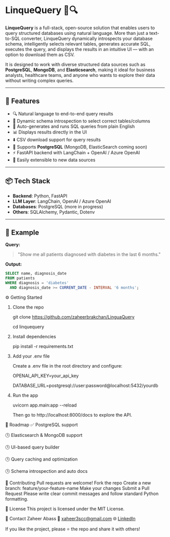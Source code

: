 # LinqueQuery 🧠🔍

**LinqueQuery** is a full-stack, open-source solution that enables users to query structured databases using natural language. More than just a text-to-SQL converter, LinqueQuery dynamically introspects your database schema, intelligently selects relevant tables, generates accurate SQL, executes the query, and displays the results in an intuitive UI — with an option to download them as CSV.

It is designed to work with diverse structured data sources such as **PostgreSQL**, **MongoDB**, and **Elasticsearch**, making it ideal for business analysts, healthcare teams, and anyone who wants to explore their data without writing complex queries.


---

## 🚀 Features

- 🔍 Natural language to end-to-end query results  
- 🧠 Dynamic schema introspection to select correct tables/columns  
- 📄 Auto-generates and runs SQL queries from plain English  
- 📊 Displays results directly in the UI  
- ⬇️ CSV download support for query results  
- 🔗 Supports **PostgreSQL** (MongoDB, ElasticSearch coming soon)  
- ⚡ FastAPI backend with LangChain + OpenAI / Azure OpenAI  
- 🧩 Easily extensible to new data sources  

---

## 📦 Tech Stack

- **Backend**: Python, FastAPI  
- **LLM Layer**: LangChain, OpenAI / Azure OpenAI  
- **Databases**: PostgreSQL (more in progress)  
- **Others**: SQLAlchemy, Pydantic, Dotenv

---

## 🧠 Example

**Query:**

> "Show me all patients diagnosed with diabetes in the last 6 months."

**Output:**
```sql
SELECT name, diagnosis_date 
FROM patients 
WHERE diagnosis = 'diabetes' 
  AND diagnosis_date >= CURRENT_DATE - INTERVAL '6 months';
```




⚙️ Getting Started
1. Clone the repo

      git clone https://github.com/zaheerbrakchan/LinguaQuery
  
      cd linquequery

   

3. Install dependencies
   
      pip install -r requirements.txt
   


5. Add your .env file
   
     Create a .env file in the root directory and configure:

     OPENAI_API_KEY=your_api_key

     DATABASE_URL=postgresql://user:password@localhost:5432/yourdb



4. Run the app
   
     uvicorn app.main:app --reload

     Then go to http://localhost:8000/docs to explore the API.



📌 Roadmap
✅ PostgreSQL support

🕒 Elasticsearch & MongoDB support

🕒 UI-based query builder

🕒 Query caching and optimization

🕒 Schema introspection and auto docs



🤝 Contributing
Pull requests are welcome!
Fork the repo
Create a new branch: feature/your-feature-name
Make your changes
Submit a Pull Request
Please write clear commit messages and follow standard Python formatting.



📄 License
This project is licensed under the MIT License.



🙋 Contact
Zaheer Abass
📧 xaheer3scc@gmail.com
🌐 [LinkedIn](https://www.linkedin.com/in/zaheer-abass-590a31142/)


If you like the project, please ⭐ the repo and share it with others!

